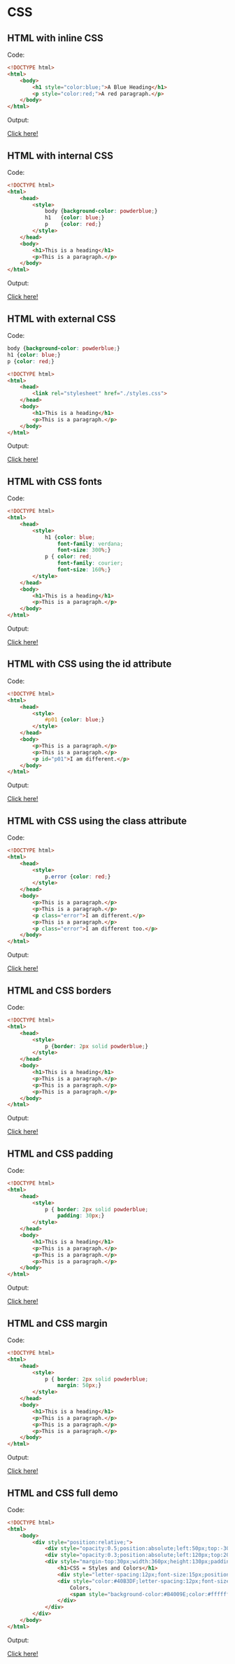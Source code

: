 # CSS

## HTML with inline CSS

Code:

```html
<!DOCTYPE html>
<html>
    <body>
        <h1 style="color:blue;">A Blue Heading</h1>
        <p style="color:red;">A red paragraph.</p>
    </body>
</html>
```

Output:

[Click here!](./CSS/Example_1.html)

## HTML with internal CSS

Code:

```html
<!DOCTYPE html>
<html>
    <head>
        <style>
            body {background-color: powderblue;}
            h1   {color: blue;}
            p    {color: red;}
        </style>
    </head>
    <body>
        <h1>This is a heading</h1>
        <p>This is a paragraph.</p>
    </body>
</html>
```

Output:

[Click here!](./CSS/Example_2.html)

## HTML with external CSS

Code:

```css
body {background-color: powderblue;}
h1 {color: blue;}
p {color: red;}
```

```html
<!DOCTYPE html>
<html>
    <head>
        <link rel="stylesheet" href="./styles.css">
    </head>
    <body>
        <h1>This is a heading</h1>
        <p>This is a paragraph.</p>
    </body>
</html>
```

Output:

[Click here!](./CSS/Example_3.html)

## HTML with CSS fonts

Code:

```html
<!DOCTYPE html>
<html>
    <head>
        <style>
            h1 {color: blue;
                font-family: verdana;
                font-size: 300%;}
            p { color: red;
                font-family: courier;
                font-size: 160%;}
        </style>
    </head>
    <body>
        <h1>This is a heading</h1>
        <p>This is a paragraph.</p>
    </body>
</html>
```

Output:

[Click here!](./CSS/Example_4.html)

## HTML with CSS using the id attribute

Code:

```html
<!DOCTYPE html>
<html>
    <head>
        <style>
            #p01 {color: blue;}
        </style>
    </head>
    <body>
        <p>This is a paragraph.</p>
        <p>This is a paragraph.</p>
        <p id="p01">I am different.</p>
    </body>
</html>
```

Output:

[Click here!](./CSS/Example_5.html)

## HTML with CSS using the class attribute

Code:

```html
<!DOCTYPE html>
<html>
    <head>
        <style>
            p.error {color: red;}
        </style>
    </head>
    <body>
        <p>This is a paragraph.</p>
        <p>This is a paragraph.</p>
        <p class="error">I am different.</p>
        <p>This is a paragraph.</p>
        <p class="error">I am different too.</p>
    </body>
</html>
```

Output:

[Click here!](./CSS/Example_6.html)

## HTML and CSS borders

Code:

```html
<!DOCTYPE html>
<html>
    <head>
        <style>
            p {border: 2px solid powderblue;}
        </style>
    </head>
    <body>
        <h1>This is a heading</h1>
        <p>This is a paragraph.</p>
        <p>This is a paragraph.</p>
        <p>This is a paragraph.</p>
    </body>
</html>
```

Output:

[Click here!](./CSS/Example_7.html)

## HTML and CSS padding

Code:

```html
<!DOCTYPE html>
<html>
    <head>
        <style>
            p { border: 2px solid powderblue;
                padding: 30px;}
        </style>
    </head>
    <body>
        <h1>This is a heading</h1>
        <p>This is a paragraph.</p>
        <p>This is a paragraph.</p>
        <p>This is a paragraph.</p>
    </body>
</html>
```

Output:

[Click here!](./CSS/Example_8.html)

## HTML and CSS margin

Code:

```html
<!DOCTYPE html>
<html>
    <head>
        <style>
            p { border: 2px solid powderblue;
                margin: 50px;}
        </style>
    </head>
    <body>
        <h1>This is a heading</h1>
        <p>This is a paragraph.</p>
        <p>This is a paragraph.</p>
        <p>This is a paragraph.</p>
    </body>
</html>
```

Output:

[Click here!](./CSS/Example_9.html)

## HTML and CSS full demo

Code:

```html
<!DOCTYPE html>
<html>
    <body>
        <div style="position:relative;">
            <div style="opacity:0.5;position:absolute;left:50px;top:-30px;width:300px;height:150px;background-color:#40B3DF"></div>
            <div style="opacity:0.3;position:absolute;left:120px;top:20px;width:100px;height:170px;background-color:#73AD21"></div>
            <div style="margin-top:30px;width:360px;height:130px;padding:20px;border-radius:10px;border:10px solid #EE872A;font-size:120%;">
                <h1>CSS = Styles and Colors</h1>
                <div style="letter-spacing:12px;font-size:15px;position:relative;left:25px;top:25px;">Manipulate Text</div>
                <div style="color:#40B3DF;letter-spacing:12px;font-size:15px;position:relative;left:25px;top:30px;">
                    Colors,
                    <span style="background-color:#B4009E;color:#ffffff;"> Boxes</span>
                </div>
            </div>
        </div>
    </body>
</html>
```

Output:

[Click here!](./CSS/Example_10.html)